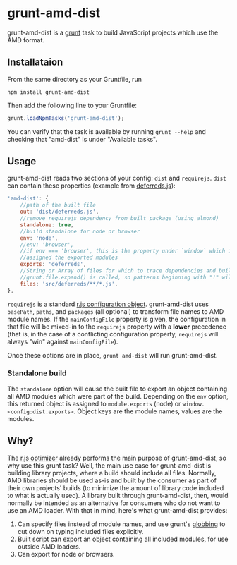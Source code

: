 grunt-amd-dist
=============

grunt-amd-dist is a [grunt](http://gruntjs.com/) task to build JavaScript
projects which use the AMD format.


Installataion
-------------

From the same directory as your Gruntfile, run

```
npm install grunt-amd-dist
```

Then add the following line to your Gruntfile:

```js
grunt.loadNpmTasks('grunt-amd-dist');
```

You can verify that the task is available by running `grunt --help` and
checking that "amd-dist" is under "Available tasks".


Usage
-----

grunt-amd-dist reads two sections of your config: `dist` and `requirejs`. `dist`
can contain these properties (example from
[deferreds.js](https://github.com/zship/deferreds.js)):

```js
'amd-dist': {
	//path of the built file
	out: 'dist/deferreds.js',
	//remove requirejs dependency from built package (using almond)
	standalone: true,
	//build standalone for node or browser
	env: 'node',
	//env: 'browser',
	//if env === 'browser', this is the property under `window` which is
	//assigned the exported modules
	exports: 'deferreds',
	//String or Array of files for which to trace dependencies and build
	//grunt.file.expand() is called, so patterns beginning with "!" will be excluded
	files: 'src/deferreds/**/*.js',
},
```

`requirejs` is a standard [r.js configuration
object](https://github.com/jrburke/r.js/blob/master/build/example.build.js).
grunt-amd-dist uses `basePath`, `paths`, and `packages` (all optional) to
transform file names to AMD module names.  If the `mainConfigFile`
property is given, the configuration in that file will be mixed-in to the
`requirejs` property with a **lower** precedence (that is, in the case of a
conflicting configuration property, `requirejs` will always "win" against
`mainConfigFile`).

Once these options are in place, `grunt amd-dist` will run grunt-amd-dist.


### Standalone build

The `standalone` option will cause the built file to export an object
containing all AMD modules which were part of the build. Depending on the `env`
option, this returned object is assigned to `module.exports` (node) or
`window.<config:dist.exports>`. Object keys are the module names, values are the
modules.


Why?
----

The [r.js optimizer](https://github.com/jrburke/r.js) already performs the main
purpose of grunt-amd-dist, so why use this grunt task? Well, the main use case
for grunt-amd-dist is building library projects, where a build should include
all files. Normally, AMD libraries should be used as-is and built by the
consumer as part of their own projects' builds (to minimize the amount of
library code included to what is actually used). A library built through
grunt-amd-dist, then, would normally be intended as an alternative for consumers who
do not want to use an AMD loader. With that in mind, here's what grunt-amd-dist
provides:

1. Can specify files instead of module names, and use grunt's
   [globbing](https://github.com/gruntjs/grunt/blob/0.3-stable/docs/api_file.md#gruntfileexpand)
   to cut down on typing included files explicitly.
2. Built script can export an object containing all included modules, for use
   outside AMD loaders.
3. Can export for node or browsers.

